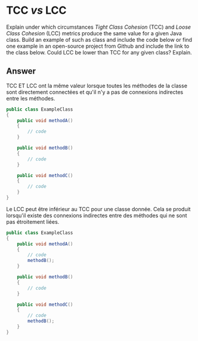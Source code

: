 # TCC *vs* LCC

Explain under which circumstances *Tight Class Cohesion* (TCC) and *Loose Class Cohesion* (LCC) metrics produce the same value for a given Java class. Build an example of such as class and include the code below or find one example in an open-source project from Github and include the link to the class below. Could LCC be lower than TCC for any given class? Explain.

## Answer

TCC ET LCC ont la même valeur lorsque toutes les méthodes de la classe sont directement connectées et qu'il n'y a pas de connexions indirectes entre les méthodes. 

```java
public class ExampleClass 
{
    public void methodA() 
    {
        // code
    }

    public void methodB() 
    {
        // code
    }

    public void methodC() 
    {
        // code
    }
}
```

Le LCC peut être inférieur au TCC pour une classe donnée. Cela se produit lorsqu'il existe des connexions indirectes entre des méthodes qui ne sont pas étroitement liées.

```java
public class ExampleClass 
{
    public void methodA() 
    {
        // code
        methodB();
    }

    public void methodB() 
    {
        // code
    }

    public void methodC() 
    {
        // code
        methodB();
    }
}
```